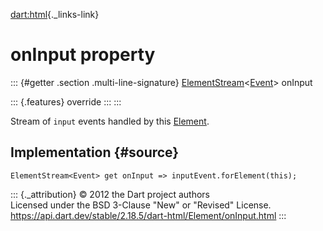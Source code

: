 [dart:html](../../dart-html/dart-html-library){._links-link}

onInput property
================

::: {#getter .section .multi-line-signature}
[ElementStream](../elementstream-class)\<[Event](../event-class)\>
onInput

::: {.features}
override
:::
:::

Stream of `input` events handled by this [Element](../element-class).

Implementation {#source}
--------------

``` {.language-dart data-language="dart"}
ElementStream<Event> get onInput => inputEvent.forElement(this);
```

::: {._attribution}
© 2012 the Dart project authors\
Licensed under the BSD 3-Clause \"New\" or \"Revised\" License.\
<https://api.dart.dev/stable/2.18.5/dart-html/Element/onInput.html>
:::
